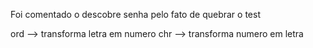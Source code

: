 Foi comentado o descobre senha pelo fato de quebrar o test

ord --> transforma letra em numero
chr --> transforma numero em letra
